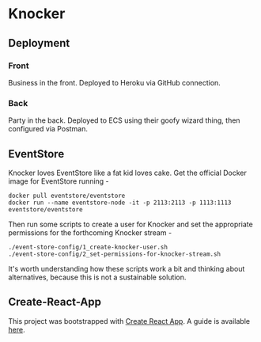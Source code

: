 # Knocker

## Deployment

### Front

Business in the front. Deployed to Heroku via GitHub connection.

### Back

Party in the back. Deployed to ECS using their goofy wizard thing, then configured via Postman.

## EventStore

Knocker loves EventStore like a fat kid loves cake. Get the official Docker image for EventStore running -
```
docker pull eventstore/eventstore
docker run --name eventstore-node -it -p 2113:2113 -p 1113:1113 eventstore/eventstore
```
Then run some scripts to create a user for Knocker and set the appropriate permissions for the forthcoming Knocker stream -
```
./event-store-config/1_create-knocker-user.sh
./event-store-config/2_set-permissions-for-knocker-stream.sh
```
It's worth understanding how these scripts work a bit and thinking about alternatives, because this is not a sustainable solution.

## Create-React-App

This project was bootstrapped with [Create React App](https://github.com/facebookincubator/create-react-app). A guide is available [here](https://github.com/facebookincubator/create-react-app/blob/master/template/README.md).
